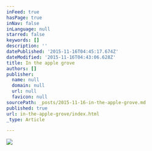 ```yaml
---
inFeed: true
hasPage: true
inNav: false
inLanguage: null
starred: false
keywords: []
description: ''
datePublished: '2015-11-16T04:45:17.674Z'
dateModified: '2015-11-16T04:43:06.628Z'
title: In the apple grove
authors: []
publisher:
  name: null
  domain: null
  url: null
  favicon: null
sourcePath: _posts/2015-11-16-in-the-apple-grove.md
published: true
url: in-the-apple-grove/index.html
_type: Article

---
```

![](https://the-grid-user-content.s3-us-west-2.amazonaws.com/76d5ec1b-7f3b-4a06-9026-e1ab9837ff73.jpg)